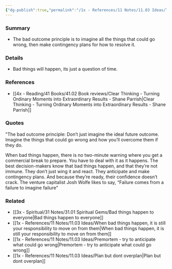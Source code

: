 ```yaml
---
{"dg-publish":true,"permalink":"/1x - References/11 Notes/11.03 Ideas/The bad outcome principle/","title":"The bad outcome principle","created":"2023-12-22T20:28:31.000+03:00","updated":"2024-02-14T20:18:22.489+03:00"}
---
```



### Summary
- The bad outcome principle is to imagine all the things that could go wrong, then make contingency plans for how to resolve it.

### Details
- Bad things will happen, its just a question of time.

### References
- [[4x - Reading/41 Books/41.02 Book reviews/Clear Thinking - Turning Ordinary Moments into Extraordinary Results - Shane  Parrish\|Clear Thinking - Turning Ordinary Moments into Extraordinary Results - Shane  Parrish]]

### Quotes
"The bad outcome principle: Don’t just imagine the ideal future outcome. Imagine the things that could go wrong and how you’ll overcome them if they do.

When bad things happen, there is no two-minute warning where you get
a commercial break to prepare. You have to deal with it as it happens. The best decision-makers know that bad things happen, and that they’re not immune. They don’t just wing it and react. They anticipate and make contingency plans. And because they’re ready, their confidence doesn’t crack. The venture capitalist Josh Wolfe likes to say, “Failure comes from a failure to imagine failure"


### Related
- [[3x - Spiritual/31 Notes/31.01 Spiritual Gems/Bad things happen to everyone\|Bad things happen to everyone]]
- [[1x - References/11 Notes/11.03 Ideas/When bad things happen, it is still your responsibility to move on from them\|When bad things happen, it is still your responsibility to move on from them]]
- [[1x - References/11 Notes/11.03 Ideas/Premortem - try to anticipate what could go wrong\|Premortem - try to anticipate what could go wrong]]
- [[1x - References/11 Notes/11.03 Ideas/Plan but dont overplan\|Plan but dont overplan]]